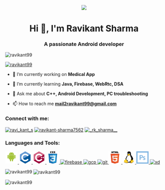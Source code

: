 <p align="center">
  <img src="https://c.tenor.com/4f8BH8nt1OYAAAAC/saturday-welcome-to-my-profile.gif" height="200"/>
</p>
<h1 align="center">Hi 👋, I'm Ravikant Sharma</h1>
<h3 align="center">A passionate Android developer</h3>

<p align="left"> <img src="https://komarev.com/ghpvc/?username=ravikant99&label=Profile%20views&color=0e75b6&style=flat" alt="ravikant99" /> </p>

<p align="left"> <a href="https://github.com/ryo-ma/github-profile-trophy"><img src="https://github-profile-trophy.vercel.app/?username=ravikant99" alt="ravikant99" /></a> </p>

- 🔭 I’m currently working on **Medical App**

- 🌱 I’m currently learning **Java, Firebase, WebRtc, DSA**

- 💬 Ask me about **C++, Android Development, PC troubleshooting**

- 📫 How to reach me **mail2ravikant99@gmail.com**

<h3 align="left">Connect with me:</h3>
<p align="left">
<a href="https://twitter.com/ravi_kant_s" target="blank"><img align="center" src="https://raw.githubusercontent.com/rahuldkjain/github-profile-readme-generator/master/src/images/icons/Social/twitter.svg" alt="ravi_kant_s" height="30" width="40" /></a>
<a href="https://linkedin.com/in/ravikant-sharma7562" target="blank"><img align="center" src="https://raw.githubusercontent.com/rahuldkjain/github-profile-readme-generator/master/src/images/icons/Social/linked-in-alt.svg" alt="ravikant-sharma7562" height="30" width="40" /></a>
<a href="https://instagram.com/_rk_sharma__" target="blank"><img align="center" src="https://raw.githubusercontent.com/rahuldkjain/github-profile-readme-generator/master/src/images/icons/Social/instagram.svg" alt="_rk_sharma__" height="30" width="40" /></a>
</p>
<h3 align="left">Languages and Tools:</h3>
<p align="left"> <a href="https://developer.android.com" target="_blank" rel="noreferrer"> <img src="https://raw.githubusercontent.com/devicons/devicon/master/icons/android/android-original-wordmark.svg" alt="android" width="40" height="40"/> </a> <a href="https://www.cprogramming.com/" target="_blank" rel="noreferrer"> <img src="https://raw.githubusercontent.com/devicons/devicon/master/icons/c/c-original.svg" alt="c" width="40" height="40"/> </a> <a href="https://www.w3schools.com/cpp/" target="_blank" rel="noreferrer"> <img src="https://raw.githubusercontent.com/devicons/devicon/master/icons/cplusplus/cplusplus-original.svg" alt="cplusplus" width="40" height="40"/> </a> <a href="https://www.w3schools.com/css/" target="_blank" rel="noreferrer"> <img src="https://raw.githubusercontent.com/devicons/devicon/master/icons/css3/css3-original-wordmark.svg" alt="css3" width="40" height="40"/> </a> <a href="https://firebase.google.com/" target="_blank" rel="noreferrer"> <img src="https://www.vectorlogo.zone/logos/firebase/firebase-icon.svg" alt="firebase" width="40" height="40"/> </a> <a href="https://cloud.google.com" target="_blank" rel="noreferrer"> <img src="https://www.vectorlogo.zone/logos/google_cloud/google_cloud-icon.svg" alt="gcp" width="40" height="40"/> </a> <a href="https://git-scm.com/" target="_blank" rel="noreferrer"> <img src="https://www.vectorlogo.zone/logos/git-scm/git-scm-icon.svg" alt="git" width="40" height="40"/> </a> <a href="https://www.w3.org/html/" target="_blank" rel="noreferrer"> <img src="https://raw.githubusercontent.com/devicons/devicon/master/icons/html5/html5-original-wordmark.svg" alt="html5" width="40" height="40"/> </a> <a href="https://www.linux.org/" target="_blank" rel="noreferrer"> <img src="https://raw.githubusercontent.com/devicons/devicon/master/icons/linux/linux-original.svg" alt="linux" width="40" height="40"/> </a> <a href="https://www.photoshop.com/en" target="_blank" rel="noreferrer"> <img src="https://raw.githubusercontent.com/devicons/devicon/master/icons/photoshop/photoshop-line.svg" alt="photoshop" width="40" height="40"/> </a> <a href="https://www.adobe.com/products/xd.html" target="_blank" rel="noreferrer"> <img src="https://cdn.worldvectorlogo.com/logos/adobe-xd.svg" alt="xd" width="40" height="40"/> </a> </p>

<p><img align="left" src="https://github-readme-stats.vercel.app/api/top-langs?username=ravikant99&show_icons=true&locale=en&layout=compact" alt="ravikant99" /></p>

<p>&nbsp;<img align="center" src="https://github-readme-stats.vercel.app/api?username=ravikant99&show_icons=true&locale=en" alt="ravikant99" /></p>

<p><img align="center" src="https://github-readme-streak-stats.herokuapp.com/?user=ravikant99&" alt="ravikant99" /></p>
